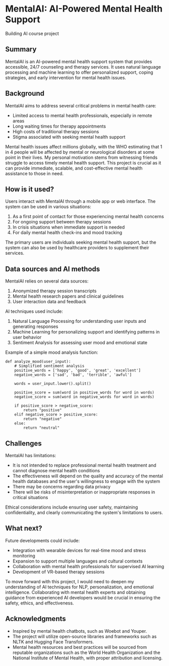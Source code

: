 # MentalAI: AI-Powered Mental Health Support
Building AI course project

## Summary

MentalAI is an AI-powered mental health support system that provides accessible, 24/7 counseling and therapy services. It uses natural language processing and machine learning to offer personalized support, coping strategies, and early intervention for mental health issues. 

## Background

MentalAI aims to address several critical problems in mental health care:

* Limited access to mental health professionals, especially in remote areas
* Long waiting times for therapy appointments
* High costs of traditional therapy sessions
* Stigma associated with seeking mental health support

Mental health issues affect millions globally, with the WHO estimating that 1 in 4 people will be affected by mental or neurological disorders at some point in their lives. My personal motivation stems from witnessing friends struggle to access timely mental health support. This project is crucial as it can provide immediate, scalable, and cost-effective mental health assistance to those in need.

## How is it used?

Users interact with MentalAI through a mobile app or web interface. The system can be used in various situations:
1. As a first point of contact for those experiencing mental health concerns
2. For ongoing support between therapy sessions
3. In crisis situations when immediate support is needed
4. For daily mental health check-ins and mood tracking

The primary users are individuals seeking mental health support, but the system can also be used by healthcare providers to supplement their services.

## Data sources and AI methods

MentalAI relies on several data sources:

1. Anonymized therapy session transcripts
2. Mental health research papers and clinical guidelines
3. User interaction data and feedback

AI techniques used include:

1. Natural Language Processing for understanding user inputs and generating responses
2. Machine Learning for personalizing support and identifying patterns in user behavior
3. Sentiment Analysis for assessing user mood and emotional state

Example of a simple mood analysis function:
```
def analyze_mood(user_input):
    # Simplified sentiment analysis
    positive_words = ['happy', 'good', 'great', 'excellent']
    negative_words = ['sad', 'bad', 'terrible', 'awful']
    
    words = user_input.lower().split()
    
    positive_score = sum(word in positive_words for word in words)
    negative_score = sum(word in negative_words for word in words)
    
    if positive_score > negative_score:
        return "positive"
    elif negative_score > positive_score:
        return "negative"
    else:
        return "neutral"
```

## Challenges

MentalAI has limitations:
* It is not intended to replace professional mental health treatment and cannot diagnose mental health conditions
* The effectiveness will depend on the quality and accuracy of the mental health databases and the user's willingness to engage with the system
* There may be concerns regarding data privacy
* There will be risks of misinterpretation or inappropriate responses in critical situations

Ethical considerations include ensuring user safety, maintaining confidentiality, and clearly communicating the system's limitations to users.

## What next?

Future developments could include:
* Integration with wearable devices for real-time mood and stress monitoring
* Expansion to support multiple languages and cultural contexts
* Collaboration with mental health professionals for supervised AI learning
* Development of VR-based therapy sessions

To move forward with this project, I would need to deepen my understanding of AI techniques for NLP, personalization, and emotional intelligence. Collaborating with mental health experts and obtaining guidance from experienced AI developers would be crucial in ensuring the safety, ethics, and effectiveness.

## Acknowledgments

* Inspired by mental health chatbots, such as Woebot and Youper.
* The project will utilize open-source libraries and frameworks such as NLTK and Hugging Face Transformers.
* Mental health resources and best practices will be sourced from reputable organizations such as the World Health Organization and the National Institute of Mental Health, with proper attribution and licensing.
